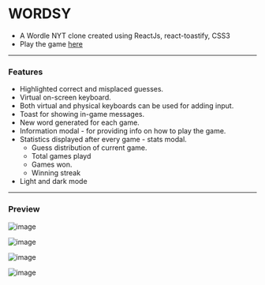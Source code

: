 # WORDSY

- A Wordle NYT clone created using ReactJs, react-toastify, CSS3
- Play the game [here](https://wordsy.netlify.app/)

---

### Features
- Highlighted correct and misplaced guesses.
- Virtual on-screen keyboard.
- Both virtual and physical keyboards can be used for adding input.
- Toast for showing in-game messages.
- New word generated for each game.
- Information modal - for providing info on how to play the game.
- Statistics displayed after every game - stats modal.
  - Guess distribution of current game.
  - Total games playd
  - Games won.
  - Winning streak
- Light and dark mode

---

### Preview
![image](https://user-images.githubusercontent.com/64693025/214619087-92c87cef-ad0c-4022-96fb-7ad5ffb3b8fe.png)

![image](https://user-images.githubusercontent.com/64693025/214619270-011561ab-f441-456a-90b0-04bf77041715.png)

![image](https://user-images.githubusercontent.com/64693025/214619353-03a636a2-599c-4748-91db-9105c89978f9.png)

![image](https://user-images.githubusercontent.com/64693025/214618761-c9650022-a8c1-41ef-9a99-70720a517c6e.png)
